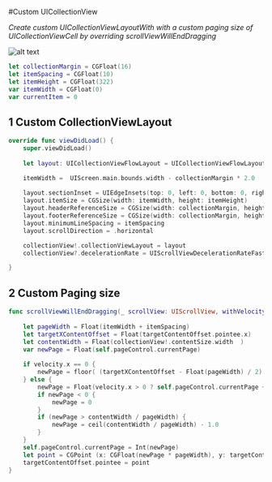 

#Custom UICollectionView 

*Create custom UICollectionViewLayoutWith with a custom paging size of UICollectionViewCell by overriding scrollViewWillEndDragging*

![alt text](https://github.com/damienromito/CollectionViewCustom/blob/master/picture.jpg "custom UICollectionViewCell size")

```swift
let collectionMargin = CGFloat(16)
let itemSpacing = CGFloat(10)
let itemHeight = CGFloat(322)
var itemWidth = CGFloat(0)
var currentItem = 0
```

## 1 Custom CollectionViewLayout

```swift
override func viewDidLoad() {
    super.viewDidLoad()
    
    let layout: UICollectionViewFlowLayout = UICollectionViewFlowLayout()

    itemWidth =  UIScreen.main.bounds.width - collectionMargin * 2.0
    
    layout.sectionInset = UIEdgeInsets(top: 0, left: 0, bottom: 0, right: 0)
    layout.itemSize = CGSize(width: itemWidth, height: itemHeight)
    layout.headerReferenceSize = CGSize(width: collectionMargin, height: 0)
    layout.footerReferenceSize = CGSize(width: collectionMargin, height: 0)
    layout.minimumLineSpacing = itemSpacing
    layout.scrollDirection = .horizontal

    collectionView!.collectionViewLayout = layout
    collectionView?.decelerationRate = UIScrollViewDecelerationRateFast

}
```


## 2 Custom Paging size

```swift 
func scrollViewWillEndDragging(_ scrollView: UIScrollView, withVelocity velocity: CGPoint, targetContentOffset: UnsafeMutablePointer<CGPoint>) {
    
    let pageWidth = Float(itemWidth + itemSpacing)
    let targetXContentOffset = Float(targetContentOffset.pointee.x)
    let contentWidth = Float(collectionView!.contentSize.width  )
    var newPage = Float(self.pageControl.currentPage)
    
    if velocity.x == 0 {
        newPage = floor( (targetXContentOffset - Float(pageWidth) / 2) / Float(pageWidth)) + 1.0
    } else {
        newPage = Float(velocity.x > 0 ? self.pageControl.currentPage + 1 : self.pageControl.currentPage - 1)
        if newPage < 0 {
            newPage = 0
        }
        if (newPage > contentWidth / pageWidth) {
            newPage = ceil(contentWidth / pageWidth) - 1.0
        }
    }
    self.pageControl.currentPage = Int(newPage)
    let point = CGPoint (x: CGFloat(newPage * pageWidth), y: targetContentOffset.pointee.y)
    targetContentOffset.pointee = point
}
```
    